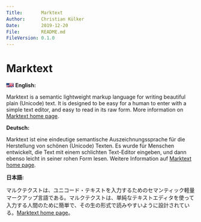 ```yaml
---
Title:       Marktext
Author:      Christian Külker
Date:        2019-12-20
File:        README.md
FileVersion: 0.1.0
---
```


Marktext
========

![English Language](i/english.png?raw=true "English") __English:__

Marktext is a semantic lightweight markup language for writing beautiful plain
(Unicode) text.  It is designed to be easy for a human to enter with a simple
text editor, and easy to read in its raw form. More information on [Marktext
home page][].

__Deutsch:__

Marktext ist eine eindeutige semantische Auszeichnungssprache für die
Herstellung von schönen (Unicode) Texten. Es wurde für Menschen entwickelt, die
Text mit einem schlichten Text-Editor eingeben, und dann ebenso leicht in
seiner rohen Form lesen. Weitere Information auf [Marktext home page][].

__日本語:__

マルクテクストは、ユニコード・テキストを入力するためのセマンティック軽量マークアップ言語である。マルクテクストは、単純なテキストエディタを使って入力する人間のために簡単で、その生の形式で読みやすいように設計されている。[Marktext home page][]。

[Marktext home page]: http://www.marktext.org
